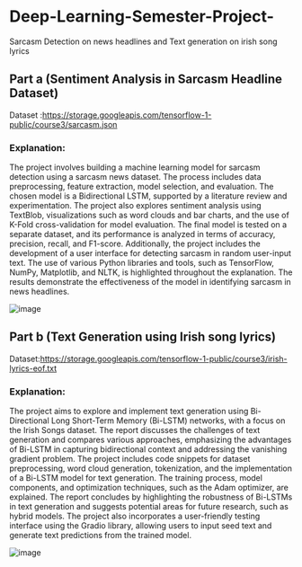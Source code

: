 # Deep-Learning-Semester-Project-
Sarcasm Detection on news headlines and Text generation on irish song lyrics
## Part a (Sentiment Analysis in Sarcasm Headline Dataset)
Dataset :https://storage.googleapis.com/tensorflow-1-public/course3/sarcasm.json

### Explanation:

The project involves building a machine learning model for sarcasm detection using a sarcasm news dataset. The process includes data preprocessing, feature extraction, model selection, and evaluation. The chosen model is a Bidirectional LSTM, supported by a literature review and experimentation. The project also explores sentiment analysis using TextBlob, visualizations such as word clouds and bar charts, and the use of K-Fold cross-validation for model evaluation. The final model is tested on a separate dataset, and its performance is analyzed in terms of accuracy, precision, recall, and F1-score. Additionally, the project includes the development of a user interface for detecting sarcasm in random user-input text. The use of various Python libraries and tools, such as TensorFlow, NumPy, Matplotlib, and NLTK, is highlighted throughout the explanation. The results demonstrate the effectiveness of the model in identifying sarcasm in news headlines.

![image](https://github.com/Aqsa-atif/Deep-Learning-Semester-Project-/assets/88885089/eb836dde-bf25-4102-8efe-4df399f97d53)

## Part b (Text Generation using Irish song lyrics)
Dataset:https://storage.googleapis.com/tensorflow-1-public/course3/irish-lyrics-eof.txt

### Explanation:

The project aims to explore and implement text generation using Bi-Directional Long Short-Term Memory (Bi-LSTM) networks, with a focus on the Irish Songs dataset. The report discusses the challenges of text generation and compares various approaches, emphasizing the advantages of Bi-LSTM in capturing bidirectional context and addressing the vanishing gradient problem. The project includes code snippets for dataset preprocessing, word cloud generation, tokenization, and the implementation of a Bi-LSTM model for text generation. The training process, model components, and optimization techniques, such as the Adam optimizer, are explained. The report concludes by highlighting the robustness of Bi-LSTMs in text generation and suggests potential areas for future research, such as hybrid models. The project also incorporates a user-friendly testing interface using the Gradio library, allowing users to input seed text and generate text predictions from the trained model.

![image](https://github.com/Aqsa-atif/Deep-Learning-Semester-Project-/assets/88885089/78336657-3b0f-44c7-9987-af9a99839901)

